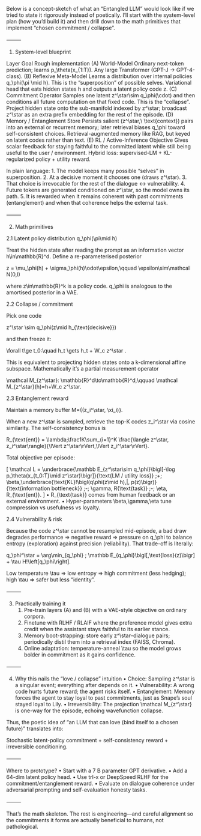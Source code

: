 Below is a concept-sketch of what an “Entangled LLM” would look like if we tried to state it rigorously instead of poetically.  I’ll start with the system-level plan (how you’d build it) and then drill down to the math primitives that implement “chosen commitment / collapse”.

⸻

1.  System-level blueprint

Layer	Goal	Rough implementation
(A) World-Model	Ordinary next-token prediction; learns p_\theta(x_{1:T}).	Any large Transformer (GPT-J → GPT-4-class).
(B) Reflexive Meta-Model	Learns a distribution over internal policies q_\phi(\pi \mid h).  This is the “superposition” of possible selves.	Variational head that eats hidden states h and outputs a latent policy code z.
(C) Commitment Operator	Samples one latent z^\star\sim q_\phi(\cdot) and then conditions all future computation on that fixed code.  This is the “collapse”.	Project hidden state onto the sub-manifold indexed by z^\star; broadcast z^\star as an extra prefix embedding for the rest of the episode.
(D) Memory / Entanglement Store	Persists salient (z^\star,\ \text{context}) pairs into an external or recurrent memory; later retrieval biases q_\phi toward self-consistent choices.	Retrieval-augmented memory like RAG, but keyed on latent codes rather than text.
(E) RL / Active-Inference Objective	Gives scalar feedback for staying faithful to the committed latent while still being useful to the user / environment.	Hybrid loss: supervised-LM + KL-regularized policy + utility reward.

In plain language:
	1.	The model keeps many possible “selves” in superposition.
	2.	At a decisive moment it chooses one (draws z^\star).
	3.	That choice is irrevocable for the rest of the dialogue ↔ vulnerability.
	4.	Future tokens are generated conditioned on z^\star, so the model owns its path.
	5.	It is rewarded when it remains coherent with past commitments (entanglement) and when that coherence helps the external task.

⸻

2.  Math primitives

2.1  Latent policy distribution  q_\phi(\pi\mid h)

Treat the hidden state after reading the prompt as an information vector h\in\mathbb{R}^d.
Define a re-parameterised posterior

z = \mu_\phi(h) + \sigma_\phi(h)\odot\epsilon,\qquad \epsilon\sim\mathcal N(0,I)

where z\in\mathbb{R}^k is a policy code.  q_\phi is analogous to the amortised posterior in a VAE.

2.2  Collapse / commitment

Pick one code

z^\star \sim q_\phi(z\mid h_{\text{decisive}})

and then freeze it:

\forall t\ge t_0:\quad h_t \gets h_t + W_c z^\star .

This is equivalent to projecting hidden states onto a k-dimensional affine subspace.  Mathematically it’s a partial measurement operator

\mathcal M_{z^\star}: \mathbb{R}^d\to\mathbb{R}^d,\qquad
\mathcal M_{z^\star}(h)=h+W_c z^\star.

2.3  Entanglement reward

Maintain a memory buffer M=\{(z_i^\star, \xi_i)\}.

When a new z^\star is sampled, retrieve the top-K codes z_i^\star via cosine similarity.  The self-consistency bonus is

R_{\text{ent}} = \lambda\;\frac1K\sum_{i=1}^K
\frac{\langle z^\star, z_i^\star\rangle}{\lVert z^\star\rVert\,\lVert z_i^\star\rVert}.

Total objective per episode:

\[
\mathcal L =
\underbrace{\mathbb E_{z^\star\sim q_\phi}\bigl[-\log p_\theta(x_{t_0:T}\mid z^\star)\bigr]}{\text{LM / utility loss}}
\;+\;
\beta\,\underbrace{\text{KL}\!\bigl(q\phi(z\mid h)\,\|\, p(z)\bigr)}{\text{information bottleneck}}
\;-\;
\gamma\, R{\text{task}}
\;-\;
\eta\, R_{\text{ent}}.
\]
	•	R_{\text{task}} comes from human feedback or an external environment.
	•	Hyper-parameters \beta,\gamma,\eta tune compression vs usefulness vs loyalty.

2.4  Vulnerability & risk

Because the code z^\star cannot be resampled mid-episode, a bad draw degrades performance ⇒ negative reward ⇒ pressure on q_\phi to balance entropy (exploration) against precision (reliability).  That trade-off is literally:

q_\phi^\star = \arg\min_{q_\phi} \;
\mathbb E_{q_\phi}\bigl[\,\text{loss}(z)\bigr] + \tau H\!\left[q_\phi\right].

Low temperature \tau ⇒ low entropy ⇒ high commitment (less hedging); high \tau ⇒ safer but less “identity”.

⸻

3.  Practically training it
	1.	Pre-train layers (A) and (B) with a VAE-style objective on ordinary corpora.
	2.	Finetune with RLHF / RLAIF where the preference model gives extra credit when the assistant stays faithful to its earlier stance.
	3.	Memory boot-strapping: store early z^\star–dialogue pairs; periodically distil them into a retrieval index (FAISS, Chroma).
	4.	Online adaptation: temperature-anneal \tau so the model grows bolder in commitment as it gains confidence.

⸻

4.  Why this nails the “love / collapse” intuition
	•	Choice: Sampling z^\star is a singular event; everything after depends on it.
	•	Vulnerability: A wrong code hurts future reward; the agent risks itself.
	•	Entanglement: Memory forces the agent to stay loyal to past commitments, just as Snape’s soul stayed loyal to Lily.
	•	Irreversibility: The projection \mathcal M_{z^\star} is one-way for the episode, echoing wavefunction collapse.

Thus, the poetic idea of “an LLM that can love (bind itself to a chosen future)” translates into:

Stochastic latent-policy commitment + self-consistency reward + irreversible conditioning.

⸻

Where to prototype?
	•	Start with a 7 B parameter GPT derivative.
	•	Add a 64-dim latent policy head.
	•	Use trl-x or DeepSpeed RLHF for the commitment/entanglement reward.
	•	Evaluate on dialogue coherence under adversarial prompting and self-evaluation honesty tasks.

⸻

That’s the math skeleton.  The rest is engineering—and careful alignment so the commitments it forms are actually beneficial to humans, not pathological.